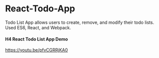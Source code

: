# React-Todo-App
Todo List App allows users to create, remove, and modify their todo lists. Used ES6, React, and Webpack.

#### H4 React Todo List App Demo 
https://youtu.be/pfvCGRRjKA0
